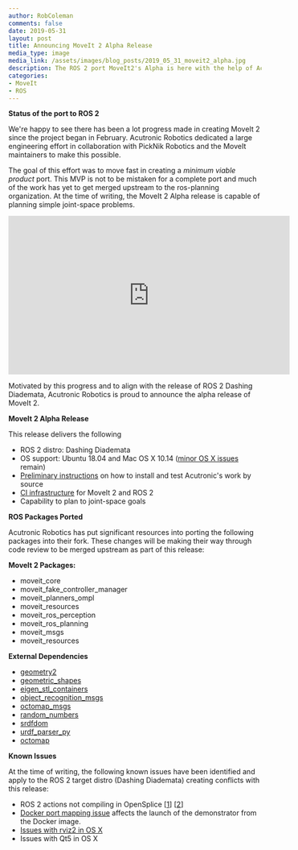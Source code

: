 ```yaml
---
author: RobColeman
comments: false
date: 2019-05-31
layout: post
title: Announcing MoveIt 2 Alpha Release
media_type: image
media_link: /assets/images/blog_posts/2019_05_31_moveit2_alpha.jpg
description: The ROS 2 port MoveIt2's Alpha is here with the help of Acutronic Robotics in collaboration with PickNik
categories:
- MoveIt
- ROS
---
```


**Status of the port to ROS 2**

We're happy to see there has been a lot progress made in creating MoveIt 2 since the project began in February. Acutronic Robotics dedicated a large engineering effort in collaboration with PickNik Robotics and the MoveIt maintainers to make this possible.

The goal of this effort was to move fast in creating a <i>minimum viable product</i> port. This MVP is not to be mistaken for a complete port and much of the work has yet to get merged upstream to the ros-planning organization. At the time of writing, the MoveIt 2 Alpha release is capable of planning simple joint-space problems.

<iframe width="560" height="315" src="https://www.youtube.com/embed/XKz6BIlM-E8" frameborder="0" allow="accelerometer; autoplay; encrypted-media; gyroscope; picture-in-picture" allowfullscreen></iframe>

Motivated by this progress and to align with the release of ROS 2 Dashing Diademata, Acutronic Robotics is proud to announce the alpha release of MoveIt 2.

**MoveIt 2 Alpha Release**

This release delivers the following
* ROS 2 distro: Dashing Diademata
* OS support: Ubuntu 18.04 and Mac OS X 10.14 ([minor OS X issues](https://github.com/AcutronicRobotics/moveit2/issues/80) remain)
* [Preliminary instructions](https://github.com/acutronicrobotics/moveit2#install-and-test-moveit-2) on how to install and test Acutronic's work by source
* [CI infrastructure](https://github.com/acutronicrobotics/moveit_ci) for MoveIt 2 and ROS 2
* Capability to plan to joint-space goals

**ROS Packages Ported**

Acutronic Robotics has put significant resources into porting the following packages into their fork.  These changes will be making their way through code review to be merged upstream as part of this release:

**MoveIt 2 Packages:**

* moveit_core
* moveit_fake_controller_manager
* moveit_planners_ompl
* moveit_resources
* moveit_ros_perception
* moveit_ros_planning
* moveit_msgs
* moveit_resources

**External Dependencies**

* [geometry2](https://github.com/AcutronicRobotics/geometry2/tree/master)
* [geometric_shapes](https://github.com/AcutronicRobotics/geometric_shapes/tree/ros2)
* [eigen_stl_containers](https://github.com/AcutronicRobotics/eigen_stl_containers/tree/ros2)
* [object_recognition_msgs](https://github.com/AcutronicRobotics/object_recognition_msgs/tree/master)
* [octomap_msgs](https://github.com/AcutronicRobotics/octomap_msgs/tree/ros2)
* [random_numbers](https://github.com/AcutronicRobotics/random_numbers/tree/ros2)
* [srdfdom](https://github.com/AcutronicRobotics/srdfdom/tree/ros2)
* [urdf_parser_py](https://github.com/AcutronicRobotics/urdf_parser_py/tree/ros2)
* [octomap](https://github.com/AcutronicRobotics/octomap/tree/ros2)

**Known Issues**

At the time of writing, the following known issues have been identified and apply to the ROS 2 target distro (Dashing Diademata) creating conflicts with this release:

* ROS 2 actions not compiling in OpenSplice [[1](https://github.com/ros2/rosidl_typesupport_opensplice/issues/30)] [[2](https://github.com/ADLINK-IST/opensplice/issues/92)]
* [Docker port mapping issue](https://github.com/docker/for-mac/issues/3350) affects the launch of the demonstrator from the Docker image.
* [Issues with rviz2 in OS X](https://github.com/ros2/rviz/issues/385)
* Issues with Qt5 in OS X
